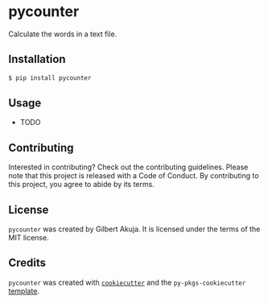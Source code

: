 # pycounter

Calculate the words in a text file.

## Installation

```bash
$ pip install pycounter
```

## Usage

- TODO

## Contributing

Interested in contributing? Check out the contributing guidelines. Please note that this project is released with a Code of Conduct. By contributing to this project, you agree to abide by its terms.

## License

`pycounter` was created by Gilbert Akuja. It is licensed under the terms of the MIT license.

## Credits

`pycounter` was created with [`cookiecutter`](https://cookiecutter.readthedocs.io/en/latest/) and the `py-pkgs-cookiecutter` [template](https://github.com/py-pkgs/py-pkgs-cookiecutter).
